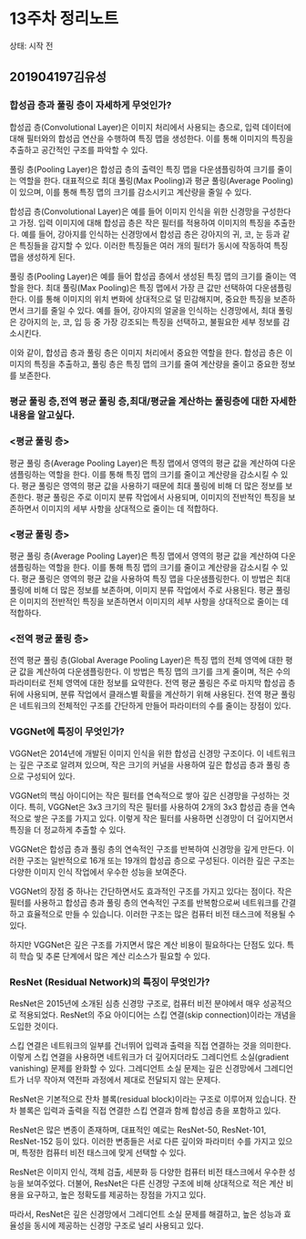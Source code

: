 # 13주차 정리노트

상태: 시작 전

## 201904197김유성

### 합성곱 층과 풀링 층이 자세하게 무엇인가?

합성곱 층(Convolutional Layer)은 이미지 처리에서 사용되는 층으로, 입력 데이터에 대해 필터와의 합성곱 연산을 수행하여 특징 맵을 생성한다. 이를 통해 이미지의 특징을 추출하고 공간적인 구조를 파악할 수 있다.

풀링 층(Pooling Layer)은 합성곱 층의 출력인 특징 맵을 다운샘플링하여 크기를 줄이는 역할을 한다. 대표적으로 최대 풀링(Max Pooling)과 평균 풀링(Average Pooling)이 있으며, 이를 통해 특징 맵의 크기를 감소시키고 계산량을 줄일 수 있다.

합성곱 층(Convolutional Layer)은 예를 들어 이미지 인식을 위한 신경망을 구성한다고 가정. 입력 이미지에 대해 합성곱 층은 작은 필터를 적용하여 이미지의 특징을 추출한다. 예를 들어, 강아지를 인식하는 신경망에서 합성곱 층은 강아지의 귀, 코, 눈 등과 같은 특징들을 감지할 수 있다. 이러한 특징들은 여러 개의 필터가 동시에 작동하여 특징 맵을 생성하게 된다.

풀링 층(Pooling Layer)은 예를 들어 합성곱 층에서 생성된 특징 맵의 크기를 줄이는 역할을 한다. 최대 풀링(Max Pooling)은 특징 맵에서 가장 큰 값만 선택하여 다운샘플링한다. 이를 통해 이미지의 위치 변화에 상대적으로 덜 민감해지며, 중요한 특징을 보존하면서 크기를 줄일 수 있다. 예를 들어, 강아지의 얼굴을 인식하는 신경망에서, 최대 풀링은 강아지의 눈, 코, 입 등 중 가장 강조되는 특징을 선택하고, 불필요한 세부 정보를 감소시킨다.

이와 같이, 합성곱 층과 풀링 층은 이미지 처리에서 중요한 역할을 한다. 합성곱 층은 이미지의 특징을 추출하고, 풀링 층은 특징 맵의 크기를 줄여 계산량을 줄이고 중요한 정보를 보존한다.

### 평균 풀링 층,전역 평균 풀링 층,최대/평균을 계산하는 풀링층에 대한 자세한 내용을 알고싶다.

### <평균 풀링 층>

평균 풀링 층(Average Pooling Layer)은 특징 맵에서 영역의 평균 값을 계산하여 다운샘플링하는 역할을 한다. 이를 통해 특징 맵의 크기를 줄이고 계산량을 감소시킬 수 있다. 평균 풀링은 영역의 평균 값을 사용하기 때문에 최대 풀링에 비해 더 많은 정보를 보존한다. 평균 풀링은 주로 이미지 분류 작업에서 사용되며, 이미지의 전반적인 특징을 보존하면서 이미지의 세부 사항을 상대적으로 줄이는 데 적합하다.

### <평균 풀링 층>

평균 풀링 층(Average Pooling Layer)은 특징 맵에서 영역의 평균 값을 계산하여 다운샘플링하는 역할을 한다. 이를 통해 특징 맵의 크기를 줄이고 계산량을 감소시킬 수 있다. 평균 풀링은 영역의 평균 값을 사용하여 특징 맵을 다운샘플링한다. 이 방법은 최대 풀링에 비해 더 많은 정보를 보존하며, 이미지 분류 작업에서 주로 사용된다. 평균 풀링은 이미지의 전반적인 특징을 보존하면서 이미지의 세부 사항을 상대적으로 줄이는 데 적합하다.

### <전역 평균 풀링 층>

전역 평균 풀링 층(Global Average Pooling Layer)은 특징 맵의 전체 영역에 대한 평균 값을 계산하여 다운샘플링한다. 이 방법은 특징 맵의 크기를 크게 줄이며, 적은 수의 파라미터로 전체 영역에 대한 정보를 요약한다. 전역 평균 풀링은 주로 마지막 합성곱 층 뒤에 사용되며, 분류 작업에서 클래스별 확률을 계산하기 위해 사용된다. 전역 평균 풀링은 네트워크의 전체적인 구조를 간단하게 만들어 파라미터의 수를 줄이는 장점이 있다.

### VGGNet에 특징이 무엇인가?

VGGNet은 2014년에 개발된 이미지 인식을 위한 합성곱 신경망 구조이다. 이 네트워크는 깊은 구조로 알려져 있으며, 작은 크기의 커널을 사용하여 깊은 합성곱 층과 풀링 층으로 구성되어 있다.

VGGNet의 핵심 아이디어는 작은 필터를 연속적으로 쌓아 깊은 신경망을 구성하는 것이다. 특히, VGGNet은 3x3 크기의 작은 필터를 사용하여 2개의 3x3 합성곱 층을 연속적으로 쌓은 구조를 가지고 있다. 이렇게 작은 필터를 사용하면 신경망이 더 깊어지면서 특징을 더 정교하게 추출할 수 있다.

VGGNet은 합성곱 층과 풀링 층의 연속적인 구조를 반복하여 신경망을 깊게 만든다. 이러한 구조는 일반적으로 16개 또는 19개의 합성곱 층으로 구성된다. 이러한 깊은 구조는 다양한 이미지 인식 작업에서 우수한 성능을 보여준다.

VGGNet의 장점 중 하나는 간단하면서도 효과적인 구조를 가지고 있다는 점이다. 작은 필터를 사용하고 합성곱 층과 풀링 층의 연속적인 구조를 반복함으로써 네트워크를 간결하고 효율적으로 만들 수 있습니다. 이러한 구조는 많은 컴퓨터 비전 태스크에 적용될 수 있다.

하지만 VGGNet은 깊은 구조를 가지면서 많은 계산 비용이 필요하다는 단점도 있다. 특히 학습 및 추론 단계에서 많은 계산 리소스가 필요할 수 있다.

### ResNet (Residual Network)의 특징이 무엇인가?

ResNet은 2015년에 소개된 심층 신경망 구조로, 컴퓨터 비전 분야에서 매우 성공적으로 적용되었다. ResNet의 주요 아이디어는 스킵 연결(skip connection)이라는 개념을 도입한 것이다.

스킵 연결은 네트워크의 일부를 건너뛰어 입력과 출력을 직접 연결하는 것을 의미한다. 이렇게 스킵 연결을 사용하면 네트워크가 더 깊어지더라도 그레디언트 소실(gradient vanishing) 문제를 완화할 수 있다. 그레디언트 소실 문제는 깊은 신경망에서 그레디언트가 너무 작아져 역전파 과정에서 제대로 전달되지 않는 문제다.

ResNet은 기본적으로 잔차 블록(residual block)이라는 구조로 이루어져 있습니다. 잔차 블록은 입력과 출력을 직접 연결한 스킵 연결과 함께 합성곱 층을 포함하고 있다.

ResNet은 많은 변종이 존재하며, 대표적인 예로는 ResNet-50, ResNet-101, ResNet-152 등이 있다. 이러한 변종들은 서로 다른 깊이와 파라미터 수를 가지고 있으며, 특정한 컴퓨터 비전 태스크에 맞게 선택할 수 있다.

ResNet은 이미지 인식, 객체 검출, 세분화 등 다양한 컴퓨터 비전 태스크에서 우수한 성능을 보여주었다. 더불어, ResNet은 다른 신경망 구조에 비해 상대적으로 적은 계산 비용을 요구하고, 높은 정확도를 제공하는 장점을 가지고 있다.

따라서, ResNet은 깊은 신경망에서 그레디언트 소실 문제를 해결하고, 높은 성능과 효율성을 동시에 제공하는 신경망 구조로 널리 사용되고 있다.